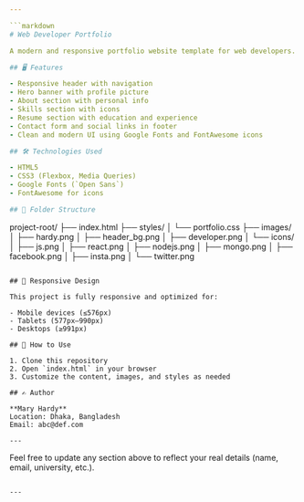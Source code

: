 ```yaml
---

```markdown
# Web Developer Portfolio

A modern and responsive portfolio website template for web developers. This project showcases a professional developer's profile, including skills, resume, and contact form. Built with HTML5 and CSS3, it follows clean design practices and responsive layout techniques.

## 🖥️ Features

- Responsive header with navigation
- Hero banner with profile picture
- About section with personal info
- Skills section with icons
- Resume section with education and experience
- Contact form and social links in footer
- Clean and modern UI using Google Fonts and FontAwesome icons

## 🛠️ Technologies Used

- HTML5
- CSS3 (Flexbox, Media Queries)
- Google Fonts (`Open Sans`)
- FontAwesome for icons

## 📁 Folder Structure

```

project-root/
├── index.html
├── styles/
│   └── portfolio.css
├── images/
│   ├── hardy.png
│   ├── header\_bg.png
│   ├── developer.png
│   └── icons/
│       ├── js.png
│       ├── react.png
│       ├── nodejs.png
│       ├── mongo.png
│       ├── facebook.png
│       ├── insta.png
│       └── twitter.png

```

## 📱 Responsive Design

This project is fully responsive and optimized for:

- Mobile devices (≤576px)
- Tablets (577px–990px)
- Desktops (≥991px)

## 🚀 How to Use

1. Clone this repository
2. Open `index.html` in your browser
3. Customize the content, images, and styles as needed

## ✍️ Author

**Mary Hardy**  
Location: Dhaka, Bangladesh  
Email: abc@def.com  

---
```


Feel free to update any section above to reflect your real details (name, email, university, etc.).
```

---
